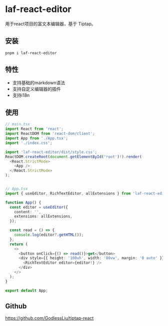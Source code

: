 # laf-react-editor
用于react项目的富文本编辑器，基于 Tiptap。

## 安装
`pnpm i laf-react-editor`

## 特性
- 支持基础的markdown语法
- 支持自定义编辑器的插件
- 支持i18n

## 使用
```typescript
// main.tsx
import React from 'react';
import ReactDOM from 'react-dom/client';
import App from './App.tsx';
import './index.css';

import 'laf-react-editor/dist/style.css';
ReactDOM.createRoot(document.getElementById('root')!).render(
  <React.StrictMode>
    <App />
  </React.StrictMode>
);


// App.tsx
import { useEditor, RichTextEditor, allExtensions } from 'laf-react-editor';

function App() {
  const editor = useEditor({
    content: '',
    extensions: allExtensions,
  });

  const read = () => {
    console.log(editor?.getHTML());
  };
  return (
    <>
      <button onClick={() => read()}>get</button>
      <div style={{ height: '100vh', width: '80vw', margin: '0 auto' }}>
        <RichTextEditor editor={editor!} />
      </div>
    </>
  );
}

export default App;
```


## Github
https://github.com/GodlessLiu/tiptap-react